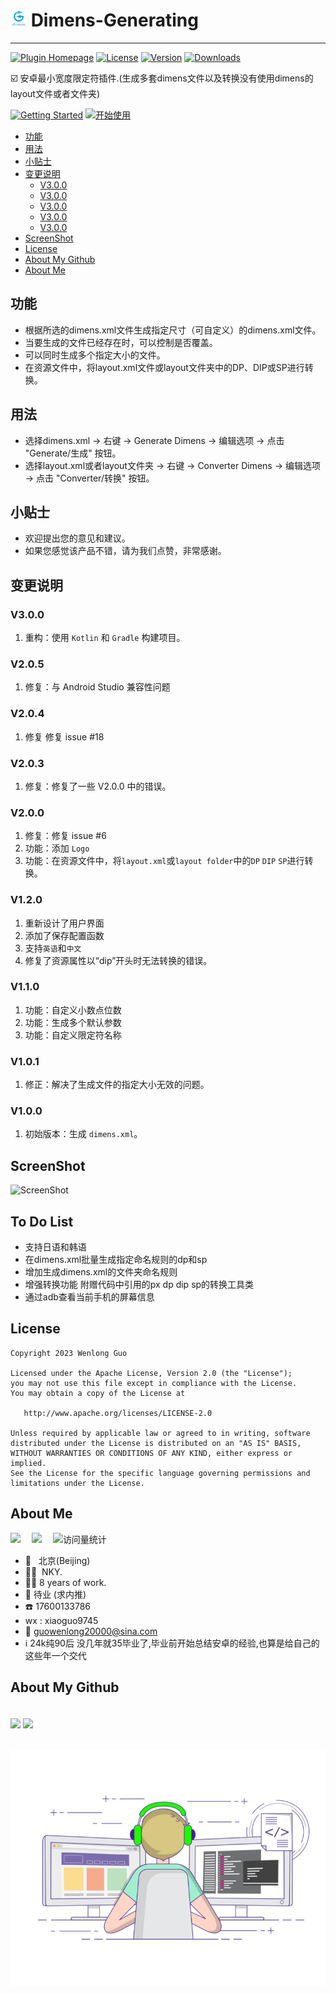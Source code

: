 # <img src="https://raw.githubusercontent.com/Wenlong-Guo/open-assets/main/img/blog/pluginIcon.svg" style="width: 26px"> Dimens-Generating

---

[![Plugin Homepage][badge:plugin-homepage]][plugin-homepage]
[![License][license-img]][license]
[![Version][version-img]][plugin]
[![Downloads][badge:downloads]][plugin-homepage]

:ballot_box_with_check: 安卓最小宽度限定符插件.(生成多套dimens文件以及转换没有使用dimens的layout文件或者文件夹)

[![Getting Started][badge:get-started-en]][get-started-en]
[![开始使用][badge:get-started-zh]][get-started-zh]

[//]: # ([![はじめに][badge:get-started-jp]][get-started-ja])

[//]: # ([![시작하기][badge:get-started-ko]][get-started-ko])

- [功能](#功能)
- [用法](#用法)
- [小贴士](#小贴士)
- [变更说明](#变更说明)
  - [V3.0.0](#V300)
  - [V3.0.0](#V300)
  - [V3.0.0](#V300)
  - [V3.0.0](#V300)
  - [V3.0.0](#V300)
- [ScreenShot](#ScreenShot)
- [License](#License)
- [About My Github](#About-My-Github)
- [About Me](#About-Me)

## 功能

* 根据所选的dimens.xml文件生成指定尺寸（可自定义）的dimens.xml文件。
* 当要生成的文件已经存在时，可以控制是否覆盖。
* 可以同时生成多个指定大小的文件。
* 在资源文件中，将layout.xml文件或layout文件夹中的DP、DIP或SP进行转换。

## 用法

* 选择dimens.xml -> 右键 -> Generate Dimens -> 编辑选项 -> 点击 "Generate/生成" 按钮。
* 选择layout.xml或者layout文件夹 -> 右键 -> Converter Dimens -> 编辑选项 -> 点击 "Converter/转换" 按钮。

## 小贴士

* 欢迎提出您的意见和建议。
* 如果您感觉该产品不错，请为我们点赞，非常感谢。

## 变更说明

### V3.0.0
1. 重构：使用 `Kotlin` 和 `Gradle` 构建项目。

### V2.0.5
1. 修复：与 Android Studio 兼容性问题

### V2.0.4
1. 修复 修复 issue #18

### V2.0.3
1. 修复：修复了一些 V2.0.0 中的错误。

### V2.0.0
1. 修复：修复 issue #6
2. 功能：添加 `Logo`
3. 功能：在资源文件中，将`layout.xml`或`layout folder`中的`DP` `DIP` `SP`进行转换。

### V1.2.0
1. 重新设计了用户界面
2. 添加了保存配置函数
3. 支持`英语`和`中文`
4. 修复了资源属性以“dip”开头时无法转换的错误。

### V1.1.0
1. 功能：自定义小数点位数
2. 功能：生成多个默认参数
3. 功能：自定义限定符名称

### V1.0.1
1. 修正：解决了生成文件的指定大小无效的问题。

### V1.0.0
1. 初始版本：生成 `dimens.xml`。

## ScreenShot

![ScreenShot](https://plugins.jetbrains.com/files/11290/screenshot_19610.png)

## To Do List

* 支持日语和韩语
* 在dimens.xml批量生成指定命名规则的dp和sp
* 增加生成dimens.xml的文件夹命名规则
* 增强转换功能 附赠代码中引用的px dp dip sp的转换工具类
* 通过adb查看当前手机的屏幕信息

License
-------

    Copyright 2023 Wenlong Guo

    Licensed under the Apache License, Version 2.0 (the "License");
    you may not use this file except in compliance with the License.
    You may obtain a copy of the License at

       http://www.apache.org/licenses/LICENSE-2.0

    Unless required by applicable law or agreed to in writing, software
    distributed under the License is distributed on an "AS IS" BASIS,
    WITHOUT WARRANTIES OR CONDITIONS OF ANY KIND, either express or implied.
    See the License for the specific language governing permissions and
    limitations under the License.

## About Me
<div align="left">
    <a href="https://juejin.cn/user/3931509310370701/posts"><img src="https://img.shields.io/badge/Website-掘金-blue" /></a>&emsp;
<!--     <a href="https://twitter.com/sun0225SUN/"><img src="https://img.shields.io/badge/Twitter-推特-blue" /></a>&emsp; -->
<!--     <a href="https://www.youtube.com/@sun0225SUN"><img src="https://img.shields.io/badge/YouTube-油管-c32136" /></a>&emsp; -->
<!--     <a href="https://box.sunguoqi.com/weixin_mp"><img src="https://img.shields.io/badge/WeChat-微信-07c160" /></a>&emsp; -->
    <a href="https://space.bilibili.com/321426902"><img src="https://img.shields.io/badge/Bilibili-B站-ff69b4" /></a>&emsp;
<!--     <a href="https://blog.csdn.net/weixin_50915462/"><img src="https://img.shields.io/badge/CSDN-论坛-c32136" /></a>&emsp; -->
<!--     <a href="https://www.zhihu.com/people/sunguoqi/"><img src="https://img.shields.io/badge/Zhihu-知乎-blue" /></a>&emsp; -->
    <!-- visitor statistics logo 访客数统计徽标 -->
    <img src="https://komarev.com/ghpvc/?username=Wenlong-Guo&label=Views&color=0e75b6&style=flat" alt="访问量统计" />
    <!--  <img src="https://visitor-badge.glitch.me/badge?page_id=sun0225SUN" alt="访客统计" /> -->
</div>

- 📍 &nbsp;&nbsp;北京(Beijing)
- 👨‍🎓 &nbsp;NKY.
- 👩‍💻 8 years of work.
- 🏢 待业 (求内推)
- ☎️ 17600133786
- wx : xiaoguo9745
- 📧  [guowenlong20000@sina.com](mailto:guowenlong20000@sina.com)
- ℹ️ 24k纯90后 没几年就35毕业了,毕业前开始总结安卓的经验,也算是给自己的这些年一个交代

## About My Github

<br/> 
<div align="left">
<img height='170' src="https://github-readme-stats.vercel.app/api/top-langs/?username=Wenlong-Guo&layout=compact&langs_count=8&theme=cobalt" align="center" />
<img height='170' src="https://github-readme-stats.vercel.app/api?username=Wenlong-Guo&show_icons=true&theme=cobalt" align="center" />
</div>
<br></br>
<img  alt="GIF" src="https://raw.githubusercontent.com/Wenlong-Guo/open-assets/main/img/blog/gif3.gif"/>

[license-img]: https://img.shields.io/badge/License-MIT-blue.svg
[license]: https://github.com/Wenlong-Guo/Dimens-Generating/blob/master/LICENSE
[version-img]: https://img.shields.io/badge/Jetbrains%20Plugins-V2.0.5-blue.svg
[plugin]: https://plugins.jetbrains.com/plugin/11290

[badge:plugin-homepage]: https://img.shields.io/badge/plugin--homepage-Dimens--Generating-blue
[badge:downloads]: https://img.shields.io/jetbrains/plugin/d/11290.svg?style=flat-square&colorB=blue

[plugin-homepage]: https://plugins.jetbrains.com/plugin/11290-dimens-generating
[dimens-generating-plugin]: https://plugins.jetbrains.com/plugin/11290-dimens-generating
[plugin-homepage]: https://plugins.jetbrains.com/plugin/8579-translation

[badge:get-started-en]: https://img.shields.io/badge/Get%20Started-English-4CAF50?style=flat-square
[badge:get-started-zh]: https://img.shields.io/badge/%E5%BC%80%E5%A7%8B%E4%BD%BF%E7%94%A8-%E4%B8%AD%E6%96%87-2196F3?style=flat-square
[badge:get-started-jp]: https://img.shields.io/badge/%E3%81%AF%E3%81%98%E3%82%81%E3%81%AB-%E6%97%A5%E6%9C%AC%E8%AA%9E-009688?style=flat-square
[badge:get-started-ko]: https://img.shields.io/badge/%EC%8B%9C%EC%9E%91%ED%95%98%EA%B8%B0-%ED%95%9C%EA%B5%AD%EC%96%B4-7CB342?style=flat-square

[get-started-en]: https://github.com/Wenlong-Guo/Dimens-Generating/blob/master/README.md
[get-started-zh]: https://github.com/Wenlong-Guo/Dimens-Generating/blob/master/README-zh.md
[get-started-ja]: https://github.com/Wenlong-Guo/Dimens-Generating/blob/master/README-ja.md
[get-started-ko]: https://github.com/Wenlong-Guo/Dimens-Generating/blob/master/README-ko.md
